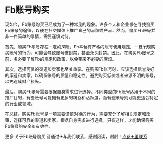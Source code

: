 # Fb账号购买

现如今，Fb账号购买已经成为了一种常见的现象。许多个人和企业都在寻找购买Fb账号的途径，以便在社交媒体上推广自己的品牌或产品。然而，购买Fb账号并非一件简单的事情，需要谨慎对待。

首先，购买Fb账号存在一定的风险。Fb平台有严格的账号使用规定，一旦发现购买账号的行为，可能会导致账号被封禁，甚至永久封禁。因此，在购买Fb账号之前，务必要了解Fb的规定和政策，以免带来不必要的麻烦。

其次，选择可靠的渠道和卖家也至关重要。在购买Fb账号时，应该选择信誉良好的渠道和卖家，以确保账号的质量和稳定性。避免购买低价或者来源不明的账号，以免造成财产损失。

最后，购买Fb账号需要根据自身需求进行选择。不同类型的Fb账号适用于不同的推广目的，有些账号可能拥有更多的粉丝和活跃度，而有些账号则可能更适合特定的行业或领域。

在总结，购买Fb账号是一项需要谨慎对待的行为，需要充分了解相关规定和政策，选择可靠的渠道和卖家，根据自身需求进行选择。只有这样，才能确保购买Fb账号的安全和有效性。

更多 关于Fb账号购买 请通过✈与我们联系，感谢阅读，谢谢！[点这✈里联系](https://b.k02.cc)